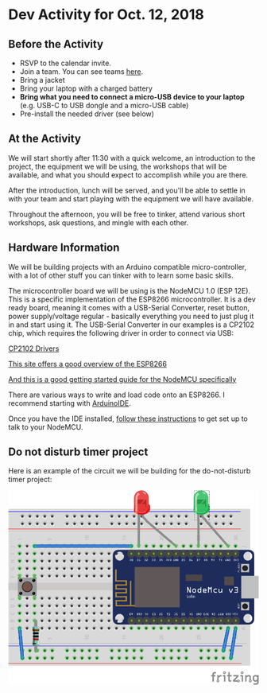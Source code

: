 # Dev Activity for Oct. 12, 2018

## Before the Activity

* RSVP to the calendar invite.
* Join a team.  You can see teams [here](https://docs.google.com/spreadsheets/d/1cXlRaQoF88N5HqABuJNAMdux4Yy_58s0aDBy6h5h2sM/edit?usp=sharing).  
* Bring a jacket
* Bring your laptop with a charged battery
* **Bring what you need to connect a micro-USB device to your laptop** (e.g. USB-C to USB dongle and a micro-USB cable)
* Pre-install the needed driver (see below)

## At the Activity

We will start shortly after 11:30 with a quick welcome, an introduction to the project, the equipment we will be using, the workshops that will be available, and what you should expect to accomplish while you are there.  

After the introduction, lunch will be served, and you'll be able to settle in with your team and start playing with the equipment we will have available.

Throughout the afternoon, you will be free to tinker, attend various short workshops, ask questions, and mingle with each other.


## Hardware Information

We will be building projects with an Arduino compatible micro-controller, with a lot of other stuff you can tinker with to learn some basic skills.

The microcontroller board we will be using is the NodeMCU 1.0 (ESP 12E).  This is a specific implementation of the ESP8266 microcontroller.  It is a dev ready board, meaning it comes with a USB-Serial Converter, reset button, power supply/voltage regular - basically everything you need to just plug it in and start using it.  The USB-Serial Converter in our examples is a CP2102 chip, which requires the following driver in order to connect via USB:

[CP2102 Drivers](https://www.silabs.com/products/development-tools/software/usb-to-uart-bridge-vcp-drivers)

[This site offers a good overview of the ESP8266](https://tttapa.github.io/ESP8266/Chap01%20-%20ESP8266.html)

[And this is a good getting started guide for the NodeMCU specifically](http://www.electronicwings.com/nodemcu/basics)

There are various ways to write and load code onto an ESP8266.  I recommend starting with [ArduinoIDE](https://www.arduino.cc/en/Main/Software).

Once you have the IDE installed, [follow these instructions](http://www.electronicwings.com/nodemcu/getting-started-with-nodemcu-using-arduino-ide) to get set up to talk to your NodeMCU.


## Do not disturb timer project

Here is an example of the circuit we will be building for the do-not-disturb timer project:

![The timer circuit](/timer.png)

